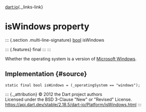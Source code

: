 [dart:io](../../dart-io/dart-io-library){._links-link}

isWindows property
==================

::: {.section .multi-line-signature}
[bool](../../dart-core/bool-class) isWindows

::: {.features}
final
:::
:::

Whether the operating system is a version of [Microsoft
Windows](https://en.wikipedia.org/wiki/Microsoft_Windows).

Implementation {#source}
--------------

``` {.language-dart data-language="dart"}
static final bool isWindows = (_operatingSystem == "windows");
```

::: {._attribution}
© 2012 the Dart project authors\
Licensed under the BSD 3-Clause \"New\" or \"Revised\" License.\
<https://api.dart.dev/stable/2.18.5/dart-io/Platform/isWindows.html>
:::
